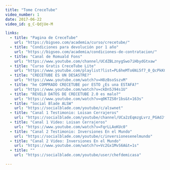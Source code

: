 ```yaml
---
title: "Tome CreceTube"
video_number: 1
date: 2017-06-22
video_id: g_C-QdjUe-M

links:
  - title: "Pagina de CreceTube"
    url: "https://bigseo.com/academia/curso/crecetube/"
  - title: "Condiciones para devolución por 1 año"
    url: "https://bigseo.com/academia/condiciones-de-contratacion/"
  - title: "Canal de Romuald Fons"
    url: "https://www.youtube.com/channel/UCdZBLznygSwo7iHbydGtxaw"
  - title: "Curso Gratis CreceTube Lite"
    url: "https://www.youtube.com/playlist?list=PL6heMTo6Ni5f7_0_QcPkKGFhbkPjl4CKB"
  - title: "CRECETUBE ES UN DESASTRE?"
    url: "https://www.youtube.com/watch?v=H8zBsoSszvM"
  - title: "he COMPRADO CRECETUBE por ESTO ¿Es una ESTAFA?"
    url: "https://www.youtube.com/watch?v=ckDn5J94s1U"
  - title: "REVELO DATOS DE CRECETUBE 2.0 es malo?"
    url: "https://www.youtube.com/watch?v=q0KTZS0r1bs&t=163s"
  - title: "Social Blade ALSW"
    url: "https://socialblade.com/youtube/c/alswnet"
  - title: "Canal 1 Testimonio: Loisan Cerrajeros"
    url: "https://socialblade.com/youtube/channel/UCa2zEqmzgLvrz_PGAdJfBjg"
  - title: "Canal 1 Video: Loisan Cerrajeros"
    url: "https://www.youtube.com/watch?v=FqrLLAoKUc0"
  - title: "Canal 2 Testimonio: Inversiones En el Mundo"
    url: "https://socialblade.com/youtube/c/inversionesenelmundo"
  - title: "Canal 2 Video: Inversiones En el Mundo"
    url: "https://www.youtube.com/watch?v=Vc2Gx1MvS6A&t=1s"
  - title: ""
    url: "https://socialblade.com/youtube/user/chefdemicasa"

---
```

